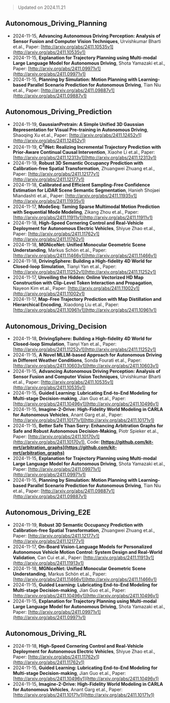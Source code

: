 > Updated on 2024.11.21

## Autonomous_Driving_Planning

- 2024-11-15, **Advancing Autonomous Driving Perception: Analysis of Sensor Fusion and Computer Vision Techniques**, Urvishkumar Bharti et.al., Paper: [http://arxiv.org/abs/2411.10535v1](http://arxiv.org/abs/2411.10535v1)
- 2024-11-15, **Explanation for Trajectory Planning using Multi-modal Large Language Model for Autonomous Driving**, Shota Yamazaki et.al., Paper: [http://arxiv.org/abs/2411.09971v1](http://arxiv.org/abs/2411.09971v1)
- 2024-11-15, **Planning by Simulation: Motion Planning with Learning-based Parallel Scenario Prediction for Autonomous Driving**, Tian Niu et.al., Paper: [http://arxiv.org/abs/2411.09887v1](http://arxiv.org/abs/2411.09887v1)

## Autonomous_Driving_Prediction

- 2024-11-19, **GaussianPretrain: A Simple Unified 3D Gaussian Representation for Visual Pre-training in Autonomous Driving**, Shaoqing Xu et.al., Paper: [http://arxiv.org/abs/2411.12452v1](http://arxiv.org/abs/2411.12452v1)
- 2024-11-19, **C$^{2}$INet: Realizing Incremental Trajectory Prediction with Prior-Aware Continual Causal Intervention**, Xiaohe Li et.al., Paper: [http://arxiv.org/abs/2411.12313v1](http://arxiv.org/abs/2411.12313v1)
- 2024-11-19, **Robust 3D Semantic Occupancy Prediction with Calibration-free Spatial Transformation**, Zhuangwei Zhuang et.al., Paper: [http://arxiv.org/abs/2411.12177v1](http://arxiv.org/abs/2411.12177v1)
- 2024-11-18, **Calibrated and Efficient Sampling-Free Confidence Estimation for LiDAR Scene Semantic Segmentation**, Hanieh Shojaei Miandashti et.al., Paper: [http://arxiv.org/abs/2411.11935v1](http://arxiv.org/abs/2411.11935v1)
- 2024-11-17, **ModeSeq: Taming Sparse Multimodal Motion Prediction with Sequential Mode Modeling**, Zikang Zhou et.al., Paper: [http://arxiv.org/abs/2411.11911v1](http://arxiv.org/abs/2411.11911v1)
- 2024-11-18, **High-Speed Cornering Control and Real-Vehicle Deployment for Autonomous Electric Vehicles**, Shiyue Zhao et.al., Paper: [http://arxiv.org/abs/2411.11762v1](http://arxiv.org/abs/2411.11762v1)
- 2024-11-18, **MGNiceNet: Unified Monocular Geometric Scene Understanding**, Markus Schön et.al., Paper: [http://arxiv.org/abs/2411.11466v1](http://arxiv.org/abs/2411.11466v1)
- 2024-11-18, **DrivingSphere: Building a High-fidelity 4D World for Closed-loop Simulation**, Tianyi Yan et.al., Paper: [http://arxiv.org/abs/2411.11252v1](http://arxiv.org/abs/2411.11252v1)
- 2024-11-17, **Unveiling the Hidden: Online Vectorized HD Map Construction with Clip-Level Token Interaction and Propagation**, Nayeon Kim et.al., Paper: [http://arxiv.org/abs/2411.11002v1](http://arxiv.org/abs/2411.11002v1)
- 2024-11-17, **Map-Free Trajectory Prediction with Map Distillation and Hierarchical Encoding**, Xiaodong Liu et.al., Paper: [http://arxiv.org/abs/2411.10961v1](http://arxiv.org/abs/2411.10961v1)

## Autonomous_Driving_Decision

- 2024-11-18, **DrivingSphere: Building a High-fidelity 4D World for Closed-loop Simulation**, Tianyi Yan et.al., Paper: [http://arxiv.org/abs/2411.11252v1](http://arxiv.org/abs/2411.11252v1)
- 2024-11-15, **A Novel MLLM-based Approach for Autonomous Driving in Different Weather Conditions**, Sonda Fourati et.al., Paper: [http://arxiv.org/abs/2411.10603v1](http://arxiv.org/abs/2411.10603v1)
- 2024-11-15, **Advancing Autonomous Driving Perception: Analysis of Sensor Fusion and Computer Vision Techniques**, Urvishkumar Bharti et.al., Paper: [http://arxiv.org/abs/2411.10535v1](http://arxiv.org/abs/2411.10535v1)
- 2024-11-15, **Guided Learning: Lubricating End-to-End Modeling for Multi-stage Decision-making**, Jian Guo et.al., Paper: [http://arxiv.org/abs/2411.10496v1](http://arxiv.org/abs/2411.10496v1)
- 2024-11-15, **Imagine-2-Drive: High-Fidelity World Modeling in CARLA for Autonomous Vehicles**, Anant Garg et.al., Paper: [http://arxiv.org/abs/2411.10171v1](http://arxiv.org/abs/2411.10171v1)
- 2024-11-15, **Better Safe Than Sorry: Enhancing Arbitration Graphs for Safe and Robust Autonomous Decision-Making**, Piotr Spieker et.al., Paper: [http://arxiv.org/abs/2411.10170v1](http://arxiv.org/abs/2411.10170v1), Code: **[https://github.com/kit-mrt/arbitration_graphs](https://github.com/kit-mrt/arbitration_graphs)**
- 2024-11-15, **Explanation for Trajectory Planning using Multi-modal Large Language Model for Autonomous Driving**, Shota Yamazaki et.al., Paper: [http://arxiv.org/abs/2411.09971v1](http://arxiv.org/abs/2411.09971v1)
- 2024-11-15, **Planning by Simulation: Motion Planning with Learning-based Parallel Scenario Prediction for Autonomous Driving**, Tian Niu et.al., Paper: [http://arxiv.org/abs/2411.09887v1](http://arxiv.org/abs/2411.09887v1)

## Autonomous_Driving_E2E

- 2024-11-19, **Robust 3D Semantic Occupancy Prediction with Calibration-free Spatial Transformation**, Zhuangwei Zhuang et.al., Paper: [http://arxiv.org/abs/2411.12177v1](http://arxiv.org/abs/2411.12177v1)
- 2024-11-17, **On-Board Vision-Language Models for Personalized Autonomous Vehicle Motion Control: System Design and Real-World Validation**, Can Cui et.al., Paper: [http://arxiv.org/abs/2411.11913v1](http://arxiv.org/abs/2411.11913v1)
- 2024-11-18, **MGNiceNet: Unified Monocular Geometric Scene Understanding**, Markus Schön et.al., Paper: [http://arxiv.org/abs/2411.11466v1](http://arxiv.org/abs/2411.11466v1)
- 2024-11-15, **Guided Learning: Lubricating End-to-End Modeling for Multi-stage Decision-making**, Jian Guo et.al., Paper: [http://arxiv.org/abs/2411.10496v1](http://arxiv.org/abs/2411.10496v1)
- 2024-11-15, **Explanation for Trajectory Planning using Multi-modal Large Language Model for Autonomous Driving**, Shota Yamazaki et.al., Paper: [http://arxiv.org/abs/2411.09971v1](http://arxiv.org/abs/2411.09971v1)

## Autonomous_Driving_RL

- 2024-11-18, **High-Speed Cornering Control and Real-Vehicle Deployment for Autonomous Electric Vehicles**, Shiyue Zhao et.al., Paper: [http://arxiv.org/abs/2411.11762v1](http://arxiv.org/abs/2411.11762v1)
- 2024-11-15, **Guided Learning: Lubricating End-to-End Modeling for Multi-stage Decision-making**, Jian Guo et.al., Paper: [http://arxiv.org/abs/2411.10496v1](http://arxiv.org/abs/2411.10496v1)
- 2024-11-15, **Imagine-2-Drive: High-Fidelity World Modeling in CARLA for Autonomous Vehicles**, Anant Garg et.al., Paper: [http://arxiv.org/abs/2411.10171v1](http://arxiv.org/abs/2411.10171v1)

